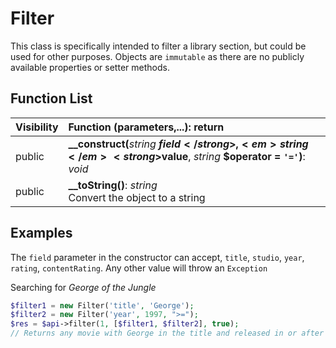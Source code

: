 # Filter

This class is specifically intended to filter a library section, but could be used for other purposes.  Objects are `immutable` as there are no publicly available properties or setter methods.

## Function List

| Visibility | Function (parameters,...): return |
|:-----------|:---------|
| public | <strong>__construct(</strong><em>string</em> <strong>$field</strong>, <em>string</em> <strong>$value</strong>, <em>string</em> <strong>$operator = `'='`)</strong>: <em>void</em> |
| public | <strong>__toString()</strong>: <em>string</em><br />Convert the object to a string |

## Examples

The `field` parameter in the constructor can accept, `title`, `studio`, `year`, `rating`, `contentRating`.  Any other value will throw an `Exception`

Searching for *George of the Jungle*

```php
$filter1 = new Filter('title', 'George');
$filter2 = new Filter('year', 1997, ">=");
$res = $api->filter(1, [$filter1, $filter2], true);
// Returns any movie with George in the title and released in or after 1997
```